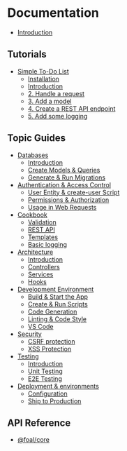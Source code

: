 # Documentation

* [Introduction](./README.md)

## Tutorials

* [Simple To-Do List](./tutorials/simple-todo-list/1-installation.md)
  * [Installation](./tutorials/simple-todo-list/1-installation.md)
  * [Introduction](./tutorials/simple-todo-list/2-introduction.md)
  * [2. Handle a request](./tutorials/simple-todo-list/2-handle-a-request.md)
  * [3. Add a model](./tutorials/simple-todo-list/3-flight-model.md)
  * [4. Create a REST API endpoint](./tutorials/simple-todo-list/4-rest-api-endpoint.md)
  * [5. Add some logging](./tutorials/simple-todo-list/5-add-some-logging.md)
<!--
* [Multi-User To-Do List]()
* [To-do List & Email Notifications]()
-->

## Topic Guides

* [Databases](./databases/introduction.md)
  * [Introduction](./databases/introduction.md)
  * [Create Models & Queries](./databases/create-models-and-queries.md)
  * [Generate & Run Migrations](./databases/generate-and-run-migrations.md)
* [Authentication & Access Control](./authentication-and-access-control/SUMMARY.md)
  * [User Entity & create-user Script](./authentication-and-access-control/user-entity.md)
  * [Permissions & Authorization](./authentication-and-access-control/permissions-and-authorization.md)
  * [Usage in Web Requests](./authentication-and-access-control/usage-in-web-requests.md)
* [Cookbook](./cookbook/validation.md)
  * [Validation](./cookbook/validation.md)
  * [REST API](./cookbook/rest-api.md)
  * [Templates](./cookbook/template-engine.md)
  * [Basic logging](./cookbook/basic-logging.md)
* [Architecture](./architecture/introduction.md)
  * [Introduction](./architecture/introduction.md)
  * [Controllers](./architecture/controllers.md)
  * [Services](./architecture/services.md)
  * [Hooks](./architecture/hooks.md)
* [Development Environment](./development-environment/build-and-start-the-app.md)
  * [Build & Start the App](./development-environment/build-and-start-the-app.md)
  * [Create & Run Scripts](./development-environment/create-and-run-scripts.md)
  * [Code Generation](./development-environment/code-generation.md)
  * [Linting & Code Style](./development-environment/linting-and-code-style.md)
  * [VS Code](./development-environment/vscode.md)
* [Security](./security/csrf-protection.md)
  * [CSRF protection](./security/csrf-protection.md)
  * [XSS Protection](./security/xss-protection.md)
* [Testing](./testing/introduction.md)
  * [Introduction](./testing/introduction.md)
  * [Unit Testing](./testing/unit-testing.md)
  * [E2E Testing](./testing/e2e-testing.md)
* [Deployment & environments](./deployment-and-environments/configuration.md)
  * [Configuration](./deployment-and-environments/configuration.md)
  * [Ship to Production](./deployment-and-environments/ship-to-production.md)<!-- * [Serverless Framework](./fundamentals/serverless.md) -->

## API Reference

* [@foal/core](./api/index.md)
